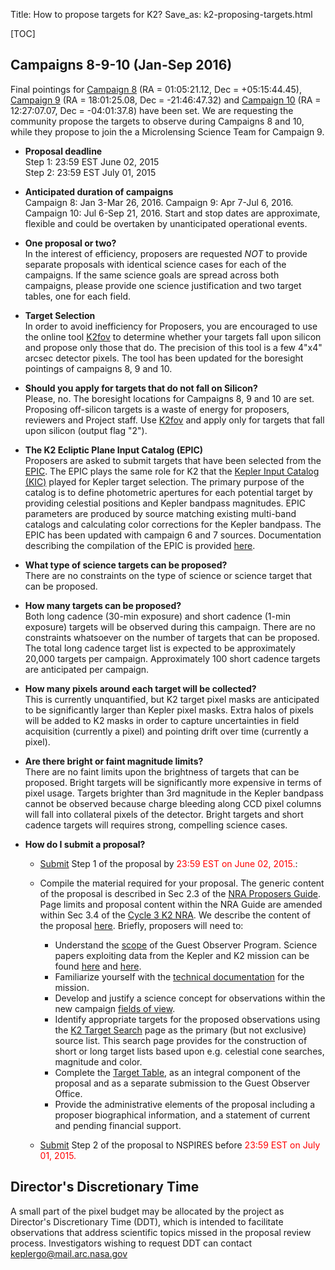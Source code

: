 Title: How to propose targets for K2?
Save_as: k2-proposing-targets.html

[TOC]

## Campaigns 8-9-10 (Jan-Sep 2016)
      
Final pointings for <a href="fields.shtml#8">Campaign 8</a> (RA = 01:05:21.12, Dec = +05:15:44.45), <a href="fields.shtml#9">Campaign 9</a> (RA = 18:01:25.08, Dec = -21:46:47.32) and <a href="fields.shtml#10">Campaign 10</a> (RA = 12:27:07.07, Dec = -04:01:37.8) have been set. We are requesting the community propose the targets to observe during Campaigns 8 and 10, while they propose to join the a Microlensing Science Team for Campaign 9.

* **Proposal deadline**<br/>
  Step 1: 23:59 EST June 02, 2015<br/>
  Step 2: 23:59 EST July 01, 2015<br/>
  
* **Anticipated duration of campaigns**<br/>
  Campaign 8: Jan 3-Mar 26, 2016. Campaign 9: Apr 7-Jul 6, 2016. Campaign 10: Jul 6-Sep 21, 2016. Start and stop dates are approximate, flexible and could be overtaken by unanticipated operational events.<br/>
  
* **One proposal or two?**<br/>
  In the interest of efficiency, proposers are requested *NOT* to provide separate proposals with identical science cases for each of the campaigns. If the same science goals are spread across both campaigns, please provide one science justification and two target tables, one for each field.<br/>
  
* **Target Selection**<br/>
  In order to avoid inefficiency for Proposers, you are encouraged to use the online tool <a href="ToolsK2FOV.shtml">K2fov</a> to determine whether your targets fall upon silicon and propose only those that do. The precision of this tool is a few 4"x4" arcsec detector pixels. The tool has been updated for the boresight pointings of campaigns 8, 9 and 10.<br/>

* **Should you apply for targets that do not fall on Silicon?**<br/>
  Please, no. The boresight locations for Campaigns 8, 9 and 10 are set. Proposing off-silicon targets is a waste of energy for proposers, reviewers and Project staff. Use <a href="ToolsK2FOV.shtml">K2fov</a> and apply only for targets that fall upon silicon (output flag "2").<br/>

* **The K2 Ecliptic Plane Input Catalog (EPIC)**<br/>
  Proposers are asked to submit targets that have been selected from the <a href="http://archive.stsci.edu/k2/epic/search.php">EPIC</a>. The EPIC plays the same role for K2 that the <a href="http://adsabs.harvard.edu/abs/2011AJ....142..112B">Kepler Input Catalog (KIC)</a> played for Kepler target selection. The primary purpose of the catalog is to define photometric apertures for each potential target by providing celestial positions and Kepler bandpass magnitudes. EPIC parameters are produced by source matching existing multi-band catalogs and calculating color corrections for the Kepler bandpass. The EPIC has been updated with campaign 6 and 7 sources. Documentation describing the compilation of the EPIC is provided <a href="http://archive.stsci.edu/k2/documents.html">here</a>.<br/>

* **What type of science targets can be proposed?**<br/>
  There are no constraints on the type of science or science target that can be proposed.<br/>

* **How many targets can be proposed?**<br/>
  Both long cadence (30-min exposure) and short cadence (1-min exposure) targets will be observed during this campaign. There are no constraints whatsoever on the number of targets that can be proposed. The total long cadence target list is expected to be approximately 20,000 targets per campaign. Approximately 100 short cadence targets are anticipated per campaign.<br/>

* **How many pixels around each target will be collected?**<br/>
  This is currently unquantified, but K2 target pixel masks are anticipated to be significantly larger than Kepler pixel masks. Extra halos of pixels will be added to K2 masks in order to capture uncertainties in field acquisition (currently a pixel) and pointing drift over time (currently a pixel).<br/>

* **Are there bright or faint magnitude limits?**<br/>
  There are no faint limits upon the brightness of targets that can be proposed. Bright targets will be significantly more expensive in terms of pixel usage. Targets brighter than 3rd magnitude in the Kepler bandpass cannot be observed because charge bleeding along CCD pixel columns will fall into collateral pixels of the detector. Bright targets and short cadence targets will requires strong, compelling science cases.<br/>


* **How do I submit a proposal?**<br/>
    * <a href="ProposalPreparationSubmit.shtml">Submit</a> Step 1 of the proposal by <font color=red>23:59 EST on June 02, 2015.</font>:
    * Compile the material required for your proposal. The generic content of the proposal is described in Sec 2.3 of the
    <a href="http://www.hq.nasa.gov/office/procurement/nraguidebook/">NRA Proposers Guide</a>. Page
    limits and proposal content within the NRA Guide are amended within Sec 3.4 of the
    <a href="http://nspires.nasaprs.com/external/solicitations/summary.do?method=init&solId=%7B980F0800-B319-53B1-A46D-EBF2E0BBE599%7D&path=open"> Cycle 3 K2 NRA</a>. We describe the content of the proposal
    <a href="ProposalPreparationContent.shtml"> here</a>. Briefly, proposers will need to:</li>
    
        * Understand the <a href="Science.shtml">scope</a> of the
        Guest Observer Program. Science papers exploiting data from the Kepler and K2 mission can be found <a href="../PublicationsAstrophysics.shtml">here</a> and <a href="../PublicationsExoplanets.shtml">here</a>.
        * Familiarize yourself with the <a href="../Documentation.shtml">technical documentation</a> for the mission.
        * Develop and justify a science concept for observations within the new campaign <a href="fields.html">fields of view</a>.
        * Identify appropriate targets for the proposed observations using the
        <a href="http://archive.stsci.edu/k2/epic/search.php">K2 Target Search</a> page as the primary (but not exclusive) source list. This search page provides for the construction of short or long target lists based upon e.g. celestial cone searches, magnitude and color.
        * Complete the <a href="ProposalPreparationTargetTable.shtml"> Target Table</a>, as an integral component of the proposal and as a separate submission to the Guest Observer Office.
        * Provide the administrative elements of the proposal including a proposer biographical information, and a statement of current and pending financial support.

    * <a href="ProposalPreparationSubmit.shtml"> Submit</a> Step 2 of the proposal to NSPIRES before <font color=red> 23:59 EST on July 01, 2015.</font>


## Director's Discretionary Time

A small part of the pixel budget may be allocated by the project as Director's Discretionary Time (DDT),
which is intended to facilitate observations that address
scientific topics missed in the proposal review process.
Investigators wishing to request DDT can contact 
[keplergo@mail.arc.nasa.gov](keplergo@mail.arc.nasa.gov)
